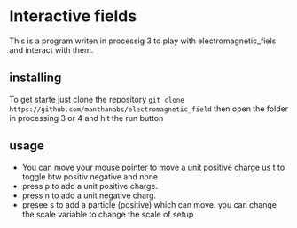 # Interactive fields
This is a program writen in processig 3 to play with electromagnetic_fiels and interact with them.
## installing 
To get starte just clone the repository
```git clone https://github.com/manthanabc/electromagnetic_field```
then open the folder in processing 3 or 4 and hit the run button
## usage
- You can move your mouse pointer to move a unit positive charge us t to toggle btw positiv negative and none 
- press p to add a unit positive charge.
- press n to add a unit negative charg.
- presee s to add a particle (positive) which can move.
you can change the scale variable to change the scale of setup
